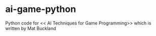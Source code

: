 # ai-game-python
Python code for &lt;&lt; AI Techniques for Game Programming>> which is written by Mat Buckland
